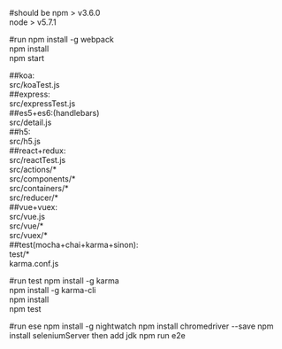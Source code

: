 ﻿#should be
npm > v3.6.0 <br>
node > v5.7.1 <br>

#run
npm install -g webpack <br>
npm install <br>
npm start <br>

##koa:<br>
  src/koaTest.js<br>
##express:<br>
  src/expressTest.js<br>
##es5+es6:(handlebars)<br>
  src/detail.js<br>
##h5:<br>
  src/h5.js<br>
##react+redux:<br>
  src/reactTest.js<br>
  src/actions/* <br>
  src/components/* <br>
  src/containers/* <br>
  src/reducer/* <br>
##vue+vuex: <br>
  src/vue.js <br>
  src/vue/* <br>
  src/vuex/* <br>
##test(mocha+chai+karma+sinon): <br>
  test/* <br>
  karma.conf.js <br>

#run test
npm install -g karma <br>
npm install -g karma-cli <br>
npm install <br>
npm test <br>

#run ese
npm install -g nightwatch
npm install chromedriver --save
npm install seleniumServer
then add jdk
npm run e2e

